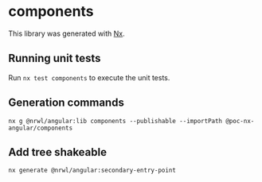 # components

This library was generated with [Nx](https://nx.dev).

## Running unit tests

Run `nx test components` to execute the unit tests.

## Generation commands

`nx g @nrwl/angular:lib components --publishable --importPath @poc-nx-angular/components`

## Add tree shakeable

`nx generate @nrwl/angular:secondary-entry-point`
